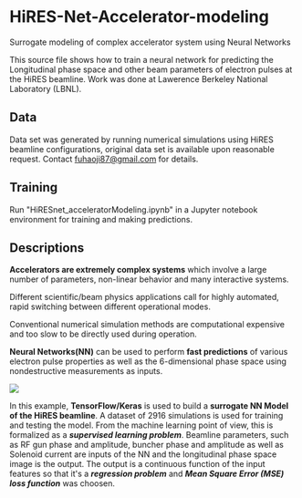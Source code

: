 # HiRES-Net-Accelerator-modeling
Surrogate modeling of complex accelerator system using Neural Networks

This source file shows how to train a neural network for predicting the Longitudinal phase space and other beam parameters of electron pulses at the HiRES beamline. Work was done at Lawerence Berkeley National Laboratory (LBNL).

## Data
Data set was generated by running numerical simulations using HiRES beamline configurations, original data set is available upon reasonable request. Contact fuhaoji87@gmail.com for details.

## Training 
Run "HiRESnet_acceleratorModeling.ipynb" in a Jupyter notebook environment for training and making predictions. 

## Descriptions

**Accelerators are extremely complex systems** which involve a large number of parameters, non-linear behavior and many interactive systems.

Different scientific/beam physics applications call for highly
automated, rapid switching between different operational
modes.

Conventional numerical simulation methods are
computational expensive and too slow to be directly used
during operation.

**Neural Networks(NN)** can be used to perform **fast predictions** of various electron pulse properties as well as the 6-dimensional phase space using nondestructive measurements as inputs. 

<img src="https://drive.google.com/uc?export=view&id=1gQXb8ncaIFgdxj-ykyTrcmELTpA3Dc3_">


In this example, **TensorFlow/Keras** is used to build a **surrogate NN Model of the HiRES beamline**. A dataset of 2916 simulations is used for training and testing the model. From the machine learning point of view, this is formalized as a ***supervised learning problem***. Beamline parameters, such as RF gun phase and amplitude, buncher phase and amplitude as well as Solenoid current are inputs of the NN and the longitudinal phase space image is the output. The output is a continuous function of the input features so that it's a ***regression problem*** and ***Mean Square Error (MSE) loss function*** was choosen.
